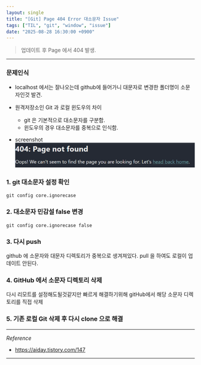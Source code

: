 ```yaml
---
layout: single
title: "[Git] Page 404 Error 대소문자 Issue"
tags: ["TIL", "git", "window", "issue"]
date: "2025-08-28 16:30:00 +0900"
---
```


> 업데이트 후 Page 에서 404 발생.

---

### 문제인식
* localhost 에서는 잘나오는데 github에 들어가니 대문자로 변경한 폴더명이 소문자인것 발견.

* 원격저장소인 Git 과 로컬 윈도우의 차이
    * git 은 기본적으로 대소문자를 구분함.
    * 윈도우의 경우 대소문자를 중복으로 인식함.

* screenshot
![alt text](/assets/images/issue_01.png)

### 1. git 대소문자 설정 확인
    git config core.ignorecase

### 2. 대소문자 민감설 false 변경
    git config core.ignorecase false

### 3. 다시 push
github 에 소문자와 대문자 디렉토리가 중복으로 생겨져있다.
pull 을 하여도 로컬이 업데이트 안된다.

### 4. GitHub 에서 소문자 디렉토리 삭제
다시 리모트를 설정해도될것같지만
빠르게 해결하기위해 gitHub에서 해당 소문자 디렉토리를 직접 삭제

### 5. 기존 로컬 Git 삭제 후 다시 clone 으로 해결

---
*Reference*

* <https://aiday.tistory.com/147>

---